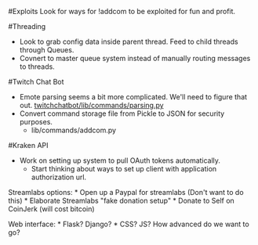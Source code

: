 #Exploits
Look for ways for !addcom to be exploited for fun and profit.

#Threading
* Look to grab config data inside parent thread. Feed to child threads through
    Queues.
* Covnert to master queue system instead of manually routing messages to
    threads.

#Twitch Chat Bot
* Emote parsing seems a bit more complicated. We'll need to figure that out.
    [twitchchatbot/lib/commands/parsing.py](twitchchatbot/lib/commands/parsing.py)
* Convert command storage file from Pickle to JSON for security purposes.
    * lib/commands/addcom.py

#Kraken API
* Work on setting up system to pull OAuth tokens automatically.
    * Start thinking about ways to set up client with application
        authorization url.



Streamlabs options:
    * Open up a Paypal for streamlabs (Don't want to do this)
    * Elaborate Streamlabs "fake donation setup"
    * Donate to Self on CoinJerk (will cost bitcoin)

Web interface:
    * Flask? Django?
    * CSS? JS? How advanced do we want to go?
